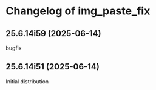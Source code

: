 # Changelog of img_paste_fix

[comment]: # (DO NOT MODIFY. new changelog goes here)

## 25.6.14i59 (2025-06-14)

bugfix

## 25.6.14i51 (2025-06-14)

Initial distribution
